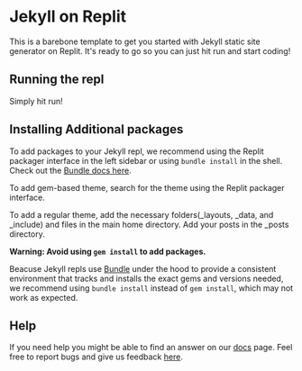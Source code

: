 # Jekyll on Replit

This is a barebone template to get you started with Jekyll static site generator on Replit. It's ready to go so you can just hit run and start coding!

## Running the repl

Simply hit run!

## Installing Additional packages

To add packages to your Jekyll repl, we recommend using the Replit packager interface in the left sidebar or using `bundle install` in the shell. Check out the [Bundle docs here](https://bundler.io/v2.3/#getting-started).

To add gem-based theme, search for the theme using the Replit packager interface.

To add a regular theme, add the necessary folders(_layouts, _data, and _include) and files in the main home directory. Add your posts in the _posts directory.

**Warning: Avoid using `gem install` to add packages.**

Beacuse Jekyll repls use [Bundle](https://bundler.io/) under the hood to provide a consistent environment that tracks and installs the exact gems and versions needed, we recommend using `bundle install` instead of `gem install`, which may not work as expected.

## Help

If you need help you might be able to find an answer on our [docs](https://docs.replit.com) page. Feel free to report bugs and give us feedback [here](https://replit.com/support).